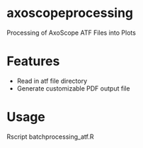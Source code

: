 # axoscopeprocessing
Processing of AxoScope ATF Files into Plots

# Features
* Read in atf file directory
* Generate customizable PDF output file

# Usage
Rscript batchprocessing_atf.R
